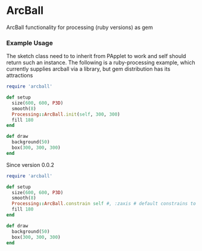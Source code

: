 # ArcBall
ArcBall functionality for processing (ruby versions) as gem

### Example Usage 
The sketch class need to to inherit from PApplet to work and self should return such an instance. The following is a ruby-processing example, which currently supplies arcball via a library, but gem distribution has its attractions

```ruby
require 'arcball'

def setup
  size(600, 600, P3D)
  smooth(8)
  Processing::ArcBall.init(self, 300, 300)
  fill 180
end

def draw
  background(50)  
  box(300, 300, 300)
end
```
Since version 0.0.2

```ruby
require 'arcball'

def setup
  size(600, 600, P3D)
  smooth(8)
  Processing::ArcBall.constrain self #, :zaxis # default constrains to y-axis
  fill 180
end

def draw
  background(50)  
  box(300, 300, 300)
end
```
